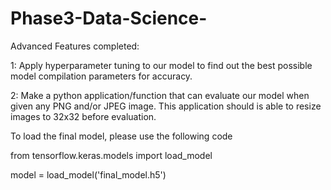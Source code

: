 # Phase3-Data-Science-

Advanced Features completed:

1: Apply hyperparameter tuning to our model to find out the best possible model compilation parameters for accuracy.

2: Make a python application/function that can evaluate our model when given any PNG and/or JPEG image. This application should is able to resize images to 32x32 before evaluation.



To load the final model, please use the following code

  from tensorflow.keras.models import load_model

  model = load_model('final_model.h5')
